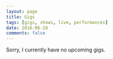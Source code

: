```yaml
---
layout: page
title: Gigs
tags: [gigs, shows, live, performances]
date: 2016-06-28
comments: false
---
```


Sorry, I currently have no upcoming gigs.
